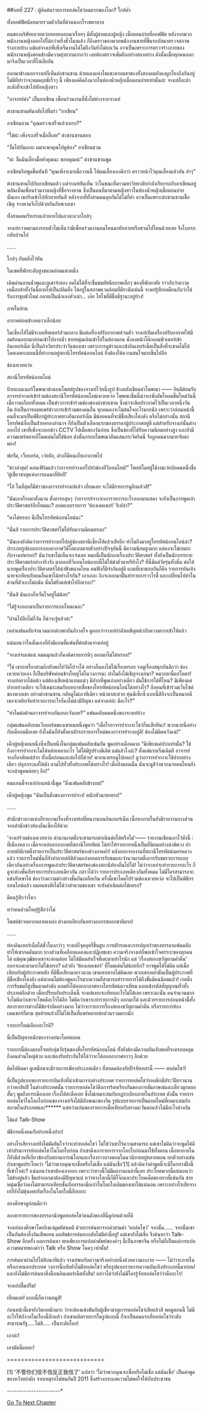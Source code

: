 ##บทที่ 227 : ผู้คิดค้นรายการทอล์คโชว์คนแรกของโลก?
ใกล้ค่ำ

ทั้งออฟฟิศนัดหมายรวมตัวกันที่ด้านนอกโรงพยาบาล

คนของบริษัทเหวยหว่อทยอยออกมาเรื่อยๆ มีทั้งผู้ชายและผู้หญิง เมื่อตอนบ่ายที่ออฟฟิศ หลังจากพวกพนักงานหญิงออกไปได้กว่าครึ่งชั่วโมงแล้ว ก็ถึงคราวของพวกพนักงานชายที่ขึ้นรถบัสมาตรวจสภาพร่างกายบ้าง แม้แต่จางเย่ที่เพิ่งเริ่มงานได้ไม่ถึงวันยังไม่ยกเว้น อาจเป็นเพราะการตรวจร่างกายของพนักงานหญิงค่อนข้างมีความยุ่งยากมากกว่า เลยต้องตรวจเพิ่มอีกอย่างสองอย่าง ดังนั้นเมื่อทุกคนออกมาจึงเป็นเวลาที่ไล่เลี่ยกัน

ออกมาข้างนอกจางเย่ก็เห็นต่งซานซาน ด้ายแดงแห่งโชคชะตาบนขาของทั้งสองคนยังคงผูกโยงถึงกันอยู่ ไม่มีทีท่าว่าจะหมดฤทธิ์เร็วๆ นี้ เพียงแค่คิดถึงฉากในห้องน้ำหญิงเมื่อตอนบ่ายเท่านั้นล่ะ จางเย่ก็ละล้าละลังที่จะเข้าไปทักหญิงสาว

“อาจารย์ต่ง” เป็นอาเชียน เพื่อนร่วมงานที่นั่งไม่ห่างจากจางเย่

ต่งซานซานหันกลับไปยิ้มร่า “อาเชียน”


อาเชียนถาม “คุณตรวจเสร็จแล้วเหรอ?”

“ใช่ค่ะ เพิ่งจะเสร็จเมื่อกี้เลย” ต่งซานซานตอบ

“งั้นไปกันเถอะ ผมจะพาคุณไปดูห้อง” อาเชียนชวน

“ค่ะ งั้นฉันเลี้ยงมื้อค่ำคุณนะ ขอบคุณค่ะ” ต่งซานซานพูด

อาเชียนรีบพูดขึ้นทันที “คุณเพิ่งจะมาเมื่อวานนี้ ให้ผมเลี้ยงเองดีกว่า คราวหน้าไว้คุณเลี้ยงแล้วกัน ฮ่าๆ”

ต่งซานซานไปกับอาเชียนแล้ว แต่จางเย่ทันเห็น ว่าในขณะที่ดาวมหาวิทยาลัยกำลังเรียกรถกับอาเชียนอยู่ พลันเห็นเพื่อนร่วมงานหญิงที่ชื่อจางหาน ซึ่งเป็นคนที่มาตามหญิงสาวในห้องน้ำหญิงเมื่อตอนบ่ายนั่นเอง เธอรีบเข้าไปทักทายทันที หลังจากที่ทั้งสามคนคุยกันได้ไม่กี่คำ อาจเป็นเพราะต่งซานซานเชื้อเชิญ จางหานจึงไปด้วยกันกับพวกเขา

ทั้งสามคนเรียกรถแล้วหายไปแถวละแวกใกล้ๆ

จางเย่กวาดตามองรอบตัวไม่เห็นว่ามีเพื่อนร่วมงานคนไหนมาทักทายหรือชวนไปไหนด้วยเลย จึงโบกรถกลับบ้านไป



……



ใกล้ๆ กับตลิ่งไว่ทัน

ในเขตที่พักระดับสูงขนาดย่อมแห่งหนึ่ง

เดินผ่านลานน้ำพุและภูเขาจำลอง อดไม่ได้ที่จะชื่นชมทัศนียภาพเล็กๆ ของที่พักอาศัย ราวกับว่าความเหนื่อยล้าทั้งวันนี้หายไปเป็นปลิดทิ้ง ได้อยู่ในสภาพแวดล้อมที่มีระดับเช่นนี้ จางเย่รู้สึกเหมือนกับว่าได้รับการชุบตัวใหม่ กลายเป็นนักเลงหัวเน่า... เอ๊ย ไฮโซที่มีชื่อมีฐานะอยู่บ้าง!

ภายในบ้าน

อากาศค่อนข้างหนาวเล็กน้อย

ในเซี่ยงไฮ้ไม่มีระบบฮีทเตอร์ส่วนกลาง มีแต่เครื่องปรับอากาศส่วนตัว จางเย่เปิดเครื่องปรับอากาศให้ตีลมร้อนออกมาก่อนเข้าไปอาบน้ำ ชายหนุ่มเดินเข้าไปในห้องนอน นั่งลงหน้าโต๊ะคอมพิวเตอร์เข้าอินเทอร์เน็ต นี่เป็นกิจวัตรประจำวันของเขา เพราะการดูข่าวและเข้าอินเทอร์เน็ตเป็นสิ่งที่จะขาดไม่ได้ โดยเฉพาะตอนนี้ที่ทำงานอยู่สถานีโทรทัศน์ออนไลน์ ยิ่งต้องให้ความสนใจมากขึ้นไปอีก

ช่องเหวยหว่อ

สถานีโทรทัศน์ออนไลน์

ป้ายแบนเนอร์โฆษณาด้านบนโพสต์รูปของจางเย่ไว้หนึ่งรูป ข้างหลังเขียนคำโฆษณา —— ยินดีต้อนรับอาจารย์จางเย่เข้าร่วมช่องสถานีโทรทัศน์ออนไลน์เหวยหว่อ โฆษณาชิ้นนี้น่าจะเพิ่งอัพโหลดขึ้นใหม่วันนี้ เมื่อวานเกือบทั้งหมด เป็นข่าวการเข้าร่วมช่องของต่งซานซาน ซึ่งน่าจะติดประกาศไว้เป็นเวลาหนึ่งวัน อืม ถ้าเป็นการเผยแพร่ข่าวการเข้าร่วมของคนอื่น ทุกคนคงจะไม่สนใจอะไรมากนัก เพราะว่าก่อนหน้านี้ คนที่จะมาเป็นพิธีกรผู้ประกาศทางอินเทอร์เน็ต มีน้อยคนที่จะมีชื่อเสียงโด่งดัง หรือไม่อย่างนั้น สถานีโทรทัศน์ซึ่งเป็นฝ่ายครองอำนาจ ก็ยังเป็นตัวเลือกแรกของบรรดาผู้ประกาศอยู่ดี แต่สำหรับจางเย่นั้นต่างออกไป เขาที่เพิ่งจะออกข่าว CCTV ไปเมื่อสองวันก่อน ซึ่งเป็นช่องที่ได้รับความนิยมอย่างสูง และยังมีความแพร่หลายก็โดดเด่นไม่ใช่น้อย ดังนั้นกรอบโฆษณาอันแสนกระจิดริดนี่ จึงถูกคนมากมายจับตามอง!

ฟอรั่ม, เว็บบอร์ด, เว่ยป๋อ, ต่างก็มีคนเก็บเอาภาพไป

“ข่าวล่าสุด! คอนเฟิร์มแล้วว่าอาจารย์จางเย่ไปทำช่องทีวีออนไลน์!” โพสต์โดยผู้ใช้งานเว่ยป๋อคนหนึ่งชื่อ ‘ผู้เชี่ยวชาญแห่งการแฉมายี่สิบปี’

“โอ้ ในที่สุดก็มีข่าวของอาจารย์จางเย่แล้ว เยี่ยมเลย จะได้มีรายการดูอีกแล้วสิ!”

“ฉันเองก็รอมาตั้งนาน ตั้งตารอสุดๆ ว่าอาจารย์จางจะเอารายการอะไรออกมาแสดง จะยังเป็นการพูดเล่าประวัติศาสตร์อีกไหมนะ? ถอดแบบรายการ ‘ห้องเลคเชอร์’ รึเปล่า?”

“คงไม่หรอก นี่เป็นโทรทัศน์ออนไลน์นะ”

“นั่นสิ รายการประวัติศาสตร์ไม่ได้รับความนิยมหรอก”

“ฉันเองยังคิดว่าอาจารย์จางเย่ไปอยู่ช่องสถานีเซี่ยงไฮ้แล้วเสียอีก ทำไมถึงมาอยู่โทรทัศน์ออนไลน์ล่ะ? ประเภทรูปแบบการออกอากาศวิดีโอแบบตายตัวอย่างปัจจุบันนี้ มีความนิยมสูงมาก แต่คงจะไม่เหมาะกับจางเย่หรอก? ฉันว่าเขาไม่เห็นจะเจ๋งเลย หมอนี่เป็นนักถกเรื่องประวัติศาสตร์ ทั้งยังเป็นนักบรรยายประวัติศาสตร์อย่างจริงจัง มาออกทีวีออนไลน์แบบนี้ไม่ใช่ฆ่าตัวตายรึยังไง? ที่นี่มีแต่วัยรุ่นทั้งนั้น ต่อให้นายพูดเรื่องประวัติศาสตร์ได้น่าฟังขนาดไหน คนฟังก็มีจำกัดอยู่ดี แถมที่เขาชอบกันก็คือ รายการบันเทิง นายจะเทียบกับคนอื่นเขาได้อย่างไรกัน? เอาเถอะ ถึงจะออกมาฝืนทำรายการวาไรตี้ และเปลี่ยนไปทำในด้านที่ตัวเองไม่ถนัด นั่นไม่ยิ่งแย่เข้าไปอีกเรอะ!”

“นั่นสิ ฉันเองก็หวั่นใจอยู่ไม่น้อย”

“ไม่รู้จะออกมาเป็นรายการแบบไหนเนอะ”

“ผ่านไปอีกไม่กี่วัน ก็น่าจะรู้แล้วล่ะ”

เหล่าแฟนคลับจำนวนมากต่างพากันกังวลใจ ดูออกว่าจางเย่กำลังเผชิญหน้ากับความยากเข้าให้แล้ว

แน่นอนว่าในนั้นเองก็ยังมีแอนตี้แฟนที่ต่อต้านจางเย่อยู่

“จางเย่จบเห่แน่ หมดมุกแล้วก็คงคิดรายการดีๆ ออกมาไม่ได้หรอก!”

“ใช่ เขาถกเรื่องสามก๊กยังพอไปวัดไปวาได้ อย่างอื่นคงไม่ได้เรื่องหรอก รอดูเรื่องสนุกกันดีกว่า ช่องเหวยหว่อเอง ก็เป็นบริษัทค่อนข้างใหญ่โตในวงการนะ ทำไมถึงได้เชิญจางเย่มา? หมากตานี้แย่โคตร! จางเย่อยากได้หน้า แต่ต้องเสียหน้าแทนแน่ๆ มีปากที่พูดเก่งอย่างเดียว มันใช้การได้ที่ไหน? มีเพียงแค่ปากอย่างเดียว จะไปเหมาะสมกับบทบาทสื่อของโทรทัศน์ออนไลน์ได้อย่างไร? อีกคนที่เข้าร่วมเว็บไซต์ของพวกเขา อย่างต่งซานซาน กลับดูไม่เลวทีเดียว หน้าตาสะสวย หุ่นดีเซ็กซี่ แบบนี้สิถึงจะเป็นหมากดี เธอจะหยิบจับทำรายการอะไรก็คงไม่น่ามีปัญหา แต่จางเย่ล่ะ มีอะไร?”

“ทำไมต่อต้านอาจารย์จางกันเยอะจังเลย?” แฟนคลับคนหนึ่งของจางเย่ท้วง

กลุ่มแฟนคลับบนเว็บบอร์ดของเขาคนหนึ่งพูดว่า “เมื่อไรอาจารย์จางจะโชว์กึ๋นเสียทีนะ! พวกนายนี่อย่างกับเด็กอมมือเลย ยังไงฉันก็ยังตั้งตาเฝ้ารอรายการใหม่ของอาจารย์จางอยู่ดี! ต้องไม่ผิดหวังแน่!”

เด็กผู้หญิงคนหนึ่งซึ่งเป็นหนึ่งในกลุ่มแฟนคลับเช่นกัน พูดอย่างเดือดดาล “มีเพียงแค่ปากเท่านั้น? ใช่ ถึงอาจารย์จางจะไมได้หล่อเหลาอะไร ไม่ได้มีรูปร่างดีเลิศ แต่แล้วไงล่ะ? ตั้งแต่แรกเริ่มเดิมที อาจารย์จางก็อาศัยแต่ปาก ทั้งเมื่อก่อนและต่อไปก็ด้วย! พวกนายรอดูไปเหอะ! ดูว่าอาจารย์จางจะใช้ปากอย่างเดียว ปลุกกระแสให้ดัง ลามไปทั่วทั้งประเทศได้อย่างไร! เมื่อถึงตอนนั้น ฉันจะดูสิว่าพวกนายคนไหนยังจะกล้าพูดพล่อยๆ อีก!”

คนแอนตี้จางเย่ก่อนหน้านี้พูด “ติ่งแฟนคลับข้างบน!”

เด็กผู้หญิงพูด “ฉันเป็นติ่งของอาจารย์จาง! หนักหัวนายเหรอ!”


……


สำนักข่าวบางแห่งก็รายงานเรื่องที่จางเย่เปลี่ยนงานบนอินเทอร์เน็ต เนื้อหาภายในยังมีรายงานบางส่วนจากสำนักข่าวท้องถิ่นเซี่ยงไฮ้ด้วย

‘จางเย่ร่วมช่องเหวยหว่อ ตำนานเรตติ้งจะสามารถดำเนินต่อได้หรือไม่’—— รายงานเขียนเอาไว้ดังนี้ : ที่เมืองหลวง เมื่อจางเย่ออกอากาศที่สถานีโทรทัศน์ ได้ทำให้รายการหนึ่งเป็นที่นิยมอย่างน่าพิศวง ทำลายสถิติเรตติ้งรายการเป็นประวัติศาสตร์ของช่วงภาคค่ำ! หลังออกจากงานที่สถานีโทรทัศน์นครหลวงแล้ว รายการใหม่นั้นก็ยังทำลายสถิติส่วนแบ่งยอดการรับชมและจำนวนเรตติ้งการรับชมรายการแบบเดียวกันอย่างเรื่องการพูดเล่าประวัติศาสตร์ของช่องสถานีท้องถิ่นไปได้! ไม่ว่าจางเย่จะทำรายการอะไร ก็ดูจะห่างชั้นกับรายการประเภทเดียวกัน กล่าวได้ว่า รายการประเภทเดียวกันทั้งหมด ไม่มีใครสามารถจะแข่งกับเขาได้ ช่องว่างความต่างห่างชั้นกันเหลือเกิน ครั้งนี้เขาโดดไปร่วมช่องเหวยหว่อ จะไปเป็นพิธีกรออนไลน์แล้ว ผมอดสงสัยไม่ได้ว่าตำนานของเขา จะยังดำเนินต่อได้เหรอ?

มีคนรู้สึกว่าไหว

ทว่าคนส่วนใหญ่รู้สึกว่าไม่

โพสต์ข่าวหลากหลายแหล่ง ต่างถกเถียงกันอย่างออกรสออกชาติมาก!


……


ท่องอินเทอร์เน็ตได้ชั่วโมงกว่าๆ จางเย่ก็จุดบุหรี่ขึ้นสูบ การเฝ้ารอและการปลุกเร้าของบรรดาแฟนคลับ ทำให้เขากดดันมาก บางส่วนที่เคลือบแคลงและปฏิเสธเขา ความจริงจางเย่ก็พอเข้าใจตรรกะของทุกคนได้ แม้คุณวุฒิของเขาจะอ่อนด้อย ไม่ได้มีผลสำเร็จที่เตะตาเท่าไรนัก แต่ ‘เรื่องสยองขวัญยามค่ำคืน’ ออกจะเตะตามากไม่ใช่เหรอ? แล้วยัง ‘ห้องเลคเชอร์’ ที่โดดเด่นไม่น้อยอีก? อาจพูดได้ไม่ผิด แต่เมื่อเทียบกับผู้ประกาศหลัก ที่มีชื่อเสียงมายาวนาน เขาแทบทาบไม่ติดเลย พวกเขาเหล่านั้นเป็นผู้ประกาศที่มีชื่อเสียงโด่งดัง แต่ละคนไม่ต้องพูดอะไรมากความก็สามารถทำรายการได้ถึงขั้นมีคนนิยมแล้ว! เรตติ้งการรับชมก็สูงขึ้นตามลำดับ แถมยังได้ออกอากาศทางโทรทัศน์ดาวเทียม แบบเข้ารหัสสัญญาณทั่วทั้งประเทศอีกด้วย เมื่อเปรียบกับประเด็นนี้ จางเย่แทบจะเทียบอะไรไม่ได้เลย เพราะฉะนั้น คนจำนวนมากจึงไม่คิดว่าเขาจะโชคดีอะไรได้อีก ไม่คิดว่าเขาจะทำรายการดีๆ ออกมาได้ และด้วยรายการก่อนหน้านี้ทั้งสองรายการต่างก็มีข้อจำกัดอย่างมาก ไม่ว่าจะรายการเรื่องสยองขวัญยามค่ำคืน หรือรายการห้องเลคเชอร์ก็ตาม สุดท้ายแล้วก็ไม่ได้เป็นที่แพร่หลายต่อส่วนรวมมากนัก

รายการใหม่เลือกอะไรดี?

นี่เป็นปัญหาหนักของจางเย่มาโดยตลอด

รายการนี้ต้องตอบโจทย์กลุ่มวัยรุ่นของสื่อโทรทัศน์ออนไลน์ ทั้งยังต้องมีความบันเทิงพอที่จะครอบคลุมถึงคนส่วนใหญ่ด้วย และต้องรับประกันให้ได้ว่าจะได้ออกอากาศยาวๆ อีกด้วย

คิดไปคิดมา ดูเหมือนจะมีรายการเพียงประเภทเดียว ที่สอดคล้องกับปัจจัยเหล่านี้ —— ทอล์คโชว์!

นี่เป็นรูปแบบของรายการบันเทิงที่นำเข้ามาจากต่างประเทศ รายการทอล์คโชว์รอบดึกมีประวัติยาวนานกว่าหกสิบปี ในต่างประเทศนั้น รายการทอล์คโชว์คือการร้อยเรียงกันของการสัมภาษณ์และเดี่ยวมุกตลกสั้นๆ พูดถึงการเมืองเอย เรื่องใต้สะดือเอย ซึ่งไม่เหมาะสมกับกฏระเบียบภายในประเทศ ดังนั้น รายการทอล์คโชว์ในโลกใบก่อนของจางเย่จึงได้มีลักษณะของจีน รูปแบบรายการเป็นแบบใหม่ที่เหมาะสมกับสภาพในประเทศและ****** แต่ทว่าแก่นของรายการเมื่อเทียบกับทางตะวันตกแล้วไม่มีอะไรต่างกัน

ได้แต่ Talk-Show

พิธีกรหนึ่งคนกับปากหนึ่งปาก!

อย่างไรเสียจางเย่ยังไม่ตัดสินใจว่าจะทำทอล์คโชว์ ไม่ใช่ว่าเขาไร้ความสามารถ แต่เขาไม่คิดว่าจะพูดได้ดีเท่าปรมาจารย์ทอล์คโชว์ในโลกใบก่อน ถ้าเขาดึงเอารายการจากโลกใบก่อนมาใช้ทั้งตอน เนื้อหาภายในก็ยังมีส่วนที่เกี่ยวข้องกับสถานการณ์โลกและเรื่องราวบางตอนในนวนิยายอยู่หลายตอน ยกตัวอย่างเช่นถ้าเขาพูดประโยคว่า ‘ไม่ว่าพวกคุณจะเชื่อหรือไม่เชื่อ แต่ฉันเชื่อ’[1] แล้วคิดว่าคำพูดนี้จะมีใครทางฝั่งนี้ที่เข้าใจล่ะ? แน่นอนว่าเขาต้องเอาออก เพราะว่าทางนี้ไม่มีผลงานเหล่านี้เลย ประโยคพวกนี้แน่นอนว่าไม่ขำอยู่แล้ว ขืนทำออกมาต้องมีปัญหาแน่ ทว่าทางโลกนี้ก็มีโจ๊กและประโยคเด็ดของทางนี้เช่นกัน ชายหนุ่มเชื่อว่าคงไม่สามารถเทียบชั้นกับบรรดามือเก๋าในโลกใบเดิมของเขาได้แน่นอน เพราะอย่างไรเสียจางเย่ก็ยังไม่คุ้นเคยกับเรื่องในโลกใบนี้อีกเยอะ

ลองศึกษาดูก่อนดีกว่า

ลองหารายการของบรรดานักพูดทอล์คโชว์คนดังของที่นี่ดูก่อนด้วยก็ดี

จางเย่ลองศึกษาโดยอิงแง่มุมทัศนคติ ด้วยการค้นหาจากคำสามคำ ‘ทอล์คโชว์’ จากนั้น…… จากนั้นเขาเป็นอันต้องอึ้งงันเสียแทน ผลลัพธ์การค้นหากลับไม่มีคำนี้อยู่! แต่เขายังไม่เชื่อ จึงค้นหาว่า Talk-Show อีกครั้ง ผลการค้นหา พบเพียงการแปลคำศัพท์ของคำๆ นี้เป็นภาษาจีน หรือไม่ก็เป็นแค่การแปลความหมายของคำว่า Talk หรือ Show โดดๆ เท่านั้น!

การค้นหาผ่านไปได้สิบนาทีแล้ว จางเย่พบกับความจริงอย่างหนึ่งด้วยความงงงวย —— ไม่ว่าจะภายในหรือภายนอกประเทศ วงการนี้กลับยังไม่มีทอล์คโชว์ หรือรูปแบบรายการความบันเทิงประเภทนี้มาก่อน! และยังไม่มีการค้นหาสิ่งนี้บนอินเตอร์เน็ตทั้งสิ้น! กล่าวได้ว่ายังไม่มีใครรู้จักทอล์คโชว์ว่าคืออะไร!

จางเย่ปลื้มปริ่ม!

เยี่ยมเลย! แบบนี้ก็หวานหมูสิ!

ก่อนหน้านี้เขายังวิตกหนักมาก ว่าจะต้องแข่งขันกับผู้เชี่ยวชาญการทอล์คโชว์เสียแล้วสิ พอดูตอนนี้ ไม่มีอะไรให้กังวลในเรื่องนี้อีกแล้ว ถ้าเขาผลิตรายการในรูปแบบนี้ ก็จะเป็นคนแรกที่ทอล์คโชว์ระดับสาธารณรัฐ…..ไม่สิ….. เป็นระดับโลก!

เอาล่ะ!

เอามันนี่แหละ!




============================

[1] ‘不管你们信不信反正我信了’ แปลว่า ‘ไม่ว่าพวกคุณจะเชื่อหรือไม่เชื่อ แต่ฉันเชื่อ’ เป็นคำพูดของหวังหย่งผิง จากเหตุรถไฟชนกันปี 2011 ซึ่งสร้างกระแสความไม่พอใจให้กับประชาชน

*-*-*-*-*-*-*-*-*-*-*-*-*-*-*-*-*-*-*-*-*-*-*




[Go To Next Chapter]( ./28.md)